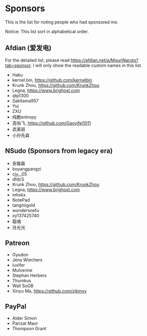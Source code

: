 ﻿# Sponsors

This is the list for noting people who had sponsored me.

Notice: This list sort in alphabetical order.

## Afdian (爱发电)

For the detailed list, please read https://afdian.net/a/MouriNaruto?tab=sponsor.
I will only show the readable custom names in this list.

- Haku
- kernel.bin, https://github.com/kernelbin
- Krunk Zhou, https://github.com/KrunkZhou
- Legna, https://www.brighost.com
- qtp1300
- Sakltama957
- Yui
- ZXU
- 纯脆entropy
- 高怡飞, https://github.com/Gaoyifei1011
- 武美丽
- 小孙先森

## NSudo (Sponsors from legacy era)

- 安磊磊
- boyangpangzi
- cjy\_\_05
- dfdc5
- Krunk Zhou, https://github.com/KrunkZhou
- Legna, https://www.brighost.com
- mhxkx
- NotePad
- tangmigoId
- wondersnefu
- xy137425740
- 龍魂
- 月光光

## Patreon

- Gyudon 
- Jens Wiechers
- luxifer 
- Mulverine
- Stephan Herbers
- Thumkus 
- Wall SoGB
- Xinyu Ma, https://github.com/zjkmxy

## PayPal

- Alder Simon
- Parizat Maor
- Thompson Grant
